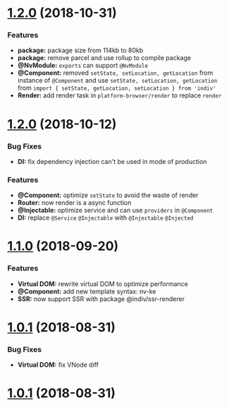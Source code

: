 <a name="1.2.1"></a>
# [1.2.0](https://github.com/DimaLiLongJi/InDiv/releases/tag/v1.2.1) (2018-10-31)


### Features

* **package:** package size from 114kb to 80kb
* **package:** remove parcel and use rollup to compile package 
* **@NvModule:** `exports` can support `@NvModule`
* **@Component:** removed `setState, setLocation, getLocation` from instance of `@Component` and use `setState, setLocation, getLocation` from `import { setState, getLocation, setLocation } from 'indiv'`
* **Render:** add render task in `platform-browser/render` to replace `render`




<a name="1.2.0"></a>
# [1.2.0](https://github.com/DimaLiLongJi/InDiv/releases/tag/v1.2.0) (2018-10-12)


### Bug Fixes

* **DI:** fix dependency injection can't be used in mode of production

### Features

* **@Component:** optimize `setState` to avoid the waste of render
* **Router:** now render is a async function
* **@Injectable:** optimize service and can use `providers` in `@Component`
* **DI:** replace `@Service` `@Injectable` with `@Injectable` `@Injected`




<a name="1.1.0"></a>
# [1.1.0](https://github.com/DimaLiLongJi/InDiv/releases/tag/v1.1.0) (2018-09-20)

### Features

* **Virtual DOM:** rewrite virtual DOM to optimize performance
* **@Component:** add new template syntax: nv-ke
* **SSR:** now support SSR with package @indiv/ssr-renderer 



<a name="1.0.1"></a>
# [1.0.1](https://github.com/DimaLiLongJi/InDiv/releases/tag/v1.0.1) (2018-08-31)

### Bug Fixes

* **Virtual DOM:** fix VNode diff




<a name="1.0.0"></a>
# [1.0.1](https://github.com/DimaLiLongJi/InDiv/releases/tag/v1.0.0) (2018-08-31)
